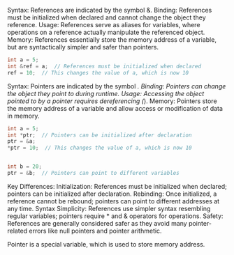 Syntax: References are indicated by the symbol &.
Binding: References must be initialized when declared and cannot change the object they reference.
Usage: References serve as aliases for variables, where operations on a reference actually manipulate the referenced object.
Memory: References essentially store the memory address of a variable, but are syntactically simpler and safer than pointers.

```cpp
int a = 5;
int &ref = a;  // References must be initialized when declared
ref = 10;  // This changes the value of a, which is now 10
```

Syntax: Pointers are indicated by the symbol *.
Binding: Pointers can change the object they point to during runtime.
Usage: Accessing the object pointed to by a pointer requires dereferencing (*).
Memory: Pointers store the memory address of a variable and allow access or modification of data in memory.
```cpp
int a = 5;
int *ptr;  // Pointers can be initialized after declaration
ptr = &a;
*ptr = 10;  // This changes the value of a, which is now 10


int b = 20;
ptr = &b;  // Pointers can point to different variables
```

Key Differences:
Initialization: References must be initialized when declared; pointers can be initialized after declaration.
Rebinding: Once initialized, a reference cannot be rebound; pointers can point to different addresses at any time.
Syntax Simplicity: References use simpler syntax resembling regular variables; pointers require * and & operators for operations.
Safety: References are generally considered safer as they avoid many pointer-related errors like null pointers and pointer arithmetic.

Pointer is a special variable, which is used to store memory address.
